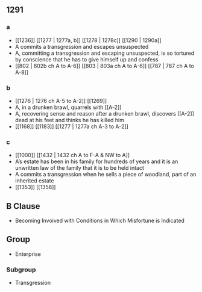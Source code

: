## 1291
### a
- [[1236]] [[1277 | 1277a, b]] [[1278 | 1278c]] [[1290 | 1290a]] 
- A commits a transgression and escapes unsuspected
- A, committing a transgression and escaping unsuspected, is so tortured by conscience that he has to give himself up and confess
- [[802 | 802b ch A to A-6]] [[803 | 803a ch A to A-6]] [[787 | 787 ch A to A-8]] 

### b
- [[1276 | 1276 ch A-5 to A-2]] [[1269]] 
- A, in a drunken brawl, quarrels with [[A-2]]
- A, recovering sense and reason after a drunken brawl, discovers [[A-2]] dead at his feet and thinks he has killed him
- [[1168]] [[1183]] [[1277 | 1277a ch A-3 to A-2]] 

### c
- [[1000]] [[1432 | 1432 ch A to F-A &amp; NW to A]] 
- A’s estate has been in his family for hundreds of years and it is an unwritten law of the family that it is to be held intact
- A commits a transgression when he sells a piece of woodland, part of an inherited estate
- [[1353]] [[1358]] 

## B Clause
- Becoming Invoived with Conditions in Which Misfortune is Indicated

## Group
- Enterprise

### Subgroup
- Transgression

